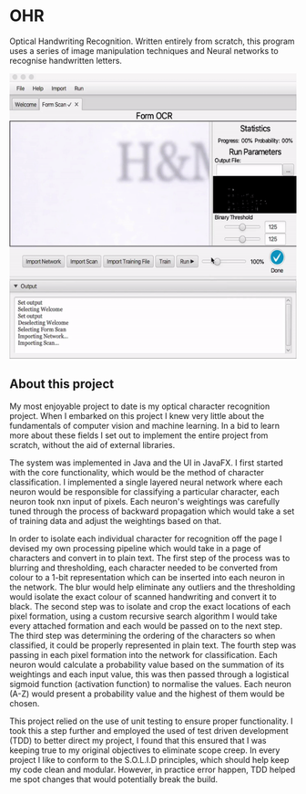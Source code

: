 # OHR
Optical Handwriting Recognition. Written entirely from scratch, this program uses a series of image manipulation techniques and Neural networks to recognise handwritten letters.
<p align="center">
  <img height="500" src="https://raw.githubusercontent.com/Mallington/OHR/master/ScreenShots/FormScanAnimation.gif">
</p>

## About this project
My most enjoyable project to date is my optical character recognition project. When I embarked on this project I knew very little about the fundamentals of computer vision and machine learning. In a bid to learn more about these fields I set out to implement the entire project from scratch, without the aid of external libraries.

The system was implemented in Java and the UI in JavaFX. I first started with the core functionality, which would be the method of character classification. I implemented a single layered neural network where each neuron would be responsible for classifying a particular character, each neuron took nxn input of pixels. Each neuron's weightings was carefully tuned through the process of backward propagation which would take a set of training data and adjust the weightings based on that.

In order to isolate each individual character for recognition off the page I devised my own processing pipeline which would take in a page of characters and convert in to plain text. The first step of the process was to blurring and thresholding, each character needed to be converted from colour to a 1-bit representation which can be inserted into each neuron in the network. The blur would help eliminate any outliers and the thresholding would isolate the exact colour of scanned handwriting and convert it to black. The second step was to isolate and crop the exact locations of each pixel formation, using a custom recursive search algorithm I would take every attached formation and each would be passed on to the next step. The third step was determining the ordering of the characters so when classified, it could be properly represented in plain text. The fourth step was passing in each pixel formation into the network for classification. Each neuron would calculate a probability value based on the summation of its weightings and each input value, this was then passed through a logistical sigmoid function (activation function) to normalise the values. Each neuron (A-Z) would present a probability value and the highest of them would be chosen.

This project relied on the use of unit testing to ensure proper functionality. I took this a step further and employed the used of test driven development (TDD) to better direct my project, I found that this ensured that I was keeping true to my original objectives to eliminate scope creep. In every project I like to conform to the S.O.L.I.D principles, which should help keep my code clean and modular. However, in practice error happen, TDD helped me spot changes that would potentially break the build.
